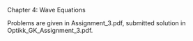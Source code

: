 Chapter 4: Wave Equations

Problems are given in Assignment_3.pdf, submitted solution in Optikk_GK_Assignment_3.pdf.
